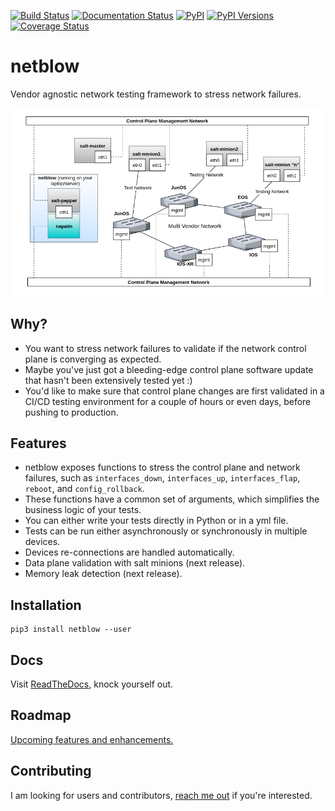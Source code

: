 [![Build Status](https://travis-ci.org/viniciusarcanjo/netblow.svg?branch=master)](https://travis-ci.org/viniciusarcanjo/netblow) [![Documentation Status](https://readthedocs.org/projects/netblow/badge/?version=latest)](http://netblow.readthedocs.io/en/latest/?badge=latest) [![PyPI](https://img.shields.io/pypi/v/netblow.svg)](https://pypi.python.org/pypi/netblow) [![PyPI Versions](https://img.shields.io/pypi/pyversions/netblow.svg)](https://pypi.python.org/pypi/netblow) [![Coverage Status](https://coveralls.io/repos/github/viniciusarcanjo/netblow/badge.svg?branch=master)](https://coveralls.io/github/viniciusarcanjo/netblow?branch=master)

# netblow

Vendor agnostic network testing framework to stress network failures.

![netblow arch](docs/images/arch_topo.png?raw=true "netblow architecture")

## Why?

- You want to stress network failures to validate if the network control plane is converging as expected.
- Maybe you've just got a bleeding-edge control plane software update that hasn't been extensively tested yet :)
- You'd like to make sure that control plane changes are first validated in a CI/CD testing environment for a couple of hours or even days, before pushing to production.

## Features

- netblow exposes functions to stress the control plane and network failures, such as `interfaces_down`, `interfaces_up`, `interfaces_flap`, `reboot`, and `config_rollback`.
- These functions have a common set of arguments, which simplifies the business logic of your tests.
- You can either write your tests directly in Python or in a yml file.
- Tests can be run either asynchronously or synchronously in multiple devices.
- Devices re-connections are handled automatically.
- Data plane validation with salt minions (next release).
- Memory leak detection (next release).

## Installation

```
pip3 install netblow --user
```

## Docs

Visit [ReadTheDocs](https://netblow.readthedocs.io/en/latest/), knock yourself out.

## Roadmap

[Upcoming features and enhancements.](https://github.com/viniciusarcanjo/netblow/issues?q=is%3Aopen+is%3Aissue+label%3Aenhancement)

## Contributing

I am looking for users and contributors, [reach me out](https://twitter.com/forwardingflows) if you're interested.
